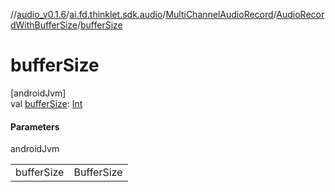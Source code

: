 //[audio_v0.1.6](../../../../index.md)/[ai.fd.thinklet.sdk.audio](../../index.md)/[MultiChannelAudioRecord](../index.md)/[AudioRecordWithBufferSize](index.md)/[bufferSize](buffer-size.md)

# bufferSize

[androidJvm]\
val [bufferSize](buffer-size.md): [Int](https://kotlinlang.org/api/latest/jvm/stdlib/kotlin/-int/index.html)

#### Parameters

androidJvm

| | |
|---|---|
| bufferSize | BufferSize |

